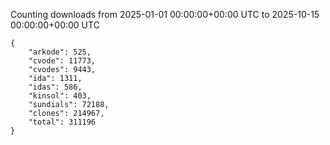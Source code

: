
Counting downloads from 2025-01-01 00:00:00+00:00 UTC to 2025-10-15 00:00:00+00:00 UTC

```
{
    "arkode": 525,
    "cvode": 11773,
    "cvodes": 9443,
    "ida": 1311,
    "idas": 586,
    "kinsol": 403,
    "sundials": 72188,
    "clones": 214967,
    "total": 311196
}
```
